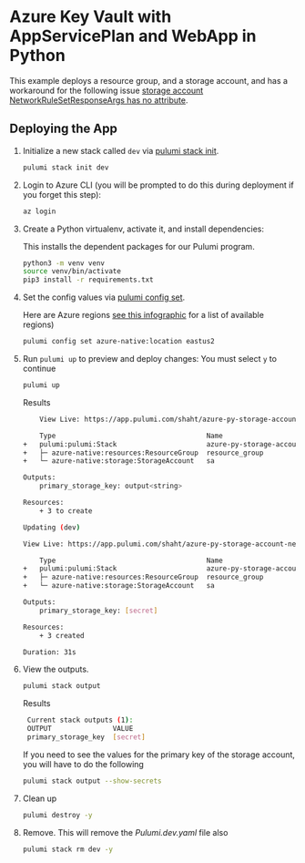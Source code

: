 # Azure Key Vault with AppServicePlan and WebApp in Python

This example deploys a resource group, and a storage account, and has a workaround for the following issue [storage account NetworkRuleSetResponseArgs has no attribute](https://github.com/pulumi/pulumi-azure-native/issues/2061).

## Deploying the App

1. Initialize a new stack called `dev` via [pulumi stack init](https://www.pulumi.com/docs/reference/cli/pulumi_stack_init/).
   ```bash
   pulumi stack init dev
   ```

1. Login to Azure CLI (you will be prompted to do this during deployment if you forget this step):
    ```bash
    az login
    ```

1. Create a Python virtualenv, activate it, and install dependencies:

    This installs the dependent packages for our Pulumi program.

    ```bash
    python3 -m venv venv
    source venv/bin/activate
    pip3 install -r requirements.txt
    ```

1. Set the config values via [pulumi config set](https://www.pulumi.com/docs/reference/cli/pulumi_config_set/).

   Here are Azure regions [see this infographic](https://azure.microsoft.com/en-us/global-infrastructure/regions/) for a list of available regions)

   ```bash
   pulumi config set azure-native:location eastus2
   ```

1. Run `pulumi up` to preview and deploy changes: You must select `y` to continue
  
    ```bash
    pulumi up
    ```

    Results
    ```bash
        View Live: https://app.pulumi.com/shaht/azure-py-storage-account-networkrulesetresponseargs/dev/previews/c5d344d9-8b00-418f-9708-501359137da7

        Type                                     Name                                                  
    +   pulumi:pulumi:Stack                      azure-py-storage-account-networkrulesetresponseargs-de
    +   ├─ azure-native:resources:ResourceGroup  resource_group                                    
    +   └─ azure-native:storage:StorageAccount   sa                                                
    
    Outputs:
        primary_storage_key: output<string>

    Resources:
        + 3 to create

    Updating (dev)

    View Live: https://app.pulumi.com/shaht/azure-py-storage-account-networkrulesetresponseargs/dev/updates/1

        Type                                     Name                                                  
    +   pulumi:pulumi:Stack                      azure-py-storage-account-networkrulesetresponseargs-de
    +   ├─ azure-native:resources:ResourceGroup  resource_group                                    
    +   └─ azure-native:storage:StorageAccount   sa                                                
    
    Outputs:
        primary_storage_key: [secret]

    Resources:
        + 3 created

    Duration: 31s
    ```

1. View the outputs.
   ```bash
   pulumi stack output
   ```

   Results
   ```bash
    Current stack outputs (1):
    OUTPUT               VALUE
    primary_storage_key  [secret]
   ```

   If you need to see the values for the primary key of the storage account, you will have to do the following
   ```bash
   pulumi stack output --show-secrets
   ```

1. Clean up
   ```bash
   pulumi destroy -y
   ```

1. Remove.  This will remove the *Pulumi.dev.yaml* file also
   ```bash
   pulumi stack rm dev -y
   ```